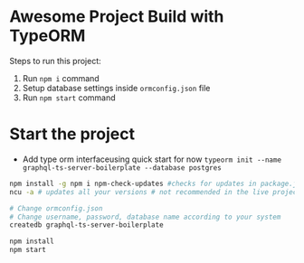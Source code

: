 # Awesome Project Build with TypeORM
        
Steps to run this project:

1. Run `npm i` command
2. Setup database settings inside `ormconfig.json` file
3. Run `npm start` command

# Start the project

- Add type orm interfaceusing quick start for now `typeorm init --name graphql-ts-server-boilerplate --database postgres`

```bash
npm install -g npm i npm-check-updates #checks for updates in package.json
ncu -a # updates all your versions # not recommended in the live projects

# Change ormconfig.json
# Change username, password, database name according to your system
createdb graphql-ts-server-boilerplate

npm install
npm start
```
